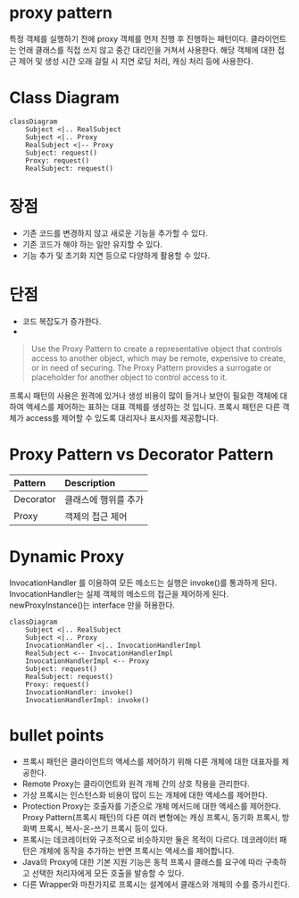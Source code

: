 # proxy pattern

특정 객체를 실행하기 전에 proxy 객체를 먼저 진행 후 진행하는 패턴이다.
클라이언트는 언래 클래스를 직접 쓰지 않고 중간 대리인을 거쳐서 사용한다.
해당 객체에 대한 접근 제어 및 생성 시간 오래 걸릴 시 지연 로딩 처리, 캐싱 처리 등에 사용한다.

# Class Diagram

```mermaid
classDiagram
    Subject <|.. RealSubject
    Subject <|.. Proxy
    RealSubject <|-- Proxy
    Subject: request()
    Proxy: request()
    RealSubject: request()
```

# 장점

- 기존 코드를 변경하지 않고 새로운 기능을 추가할 수 있다.
- 기존 코드가 해야 하는 일만 유지할 수 있다.
- 기능 추가 및 초기화 지연 등으로 다양하게 활용할 수 있다.

# 단점

- 코드 복잡도가 증가한다.
-

> Use the Proxy Pattern to create a representative object that controls access to another object, which may be remote,
> expensive to create, or in need of securing.
> The Proxy Pattern provides a surrogate or placeholder for another object to control access to it.

프록시 패턴의 사용은 원격에 있거나 생성 비용이 많이 들거나 보안이 필요한 객체에 대하여 액세스를 제어하는 표하는 대표 객체를 생성하는 것 입니다.
프록시 패턴은 다른 객체가 access를 제어할 수 있도록 대리자나 표시자를 제공합니다.

# Proxy Pattern vs Decorator Pattern

| Pattern   | Description |
|:----------|:------------|
| Decorator | 클래스에 행위를 추가 |
| Proxy     | 객제의 접근 제어   |

# Dynamic Proxy

InvocationHandler 를 이용하여 모든 메소드는 실행은 invoke()를 통과하게 된다.
InvocationHandler는 실제 객체의 메소드의 접근을 제어하게 된다.
newProxyInstance()는 interface 만을 허용한다.

```mermaid
classDiagram
    Subject <|.. RealSubject
    Subject <|.. Proxy
    InvocationHandler <|.. InvocationHandlerImpl
    RealSubject <-- InvocationHandlerImpl
    InvocationHandlerImpl <-- Proxy
    Subject: request()
    RealSubject: request()
    Proxy: request()
    InvocationHandler: invoke()
    InvocationHandlerImpl: invoke()
```

# bullet points

- 프록시 패턴은 클라이언트의 액세스를 제어하기 위해 다른 개체에 대한 대표자를 제공한다.
- Remote Proxy는 클라이언트와 원격 개체 간의 상호 작용을 관리한다.
- 가상 프록시는 인스턴스화 비용이 많이 드는 개체에 대한 액세스를 제어한다.
- Protection Proxy는 호출자를 기준으로 개체 메서드에 대한 액세스를 제어한다. Proxy Pattern(프록시 패턴)의 다른 여러 변형에는 캐싱 프록시, 동기화 프록시, 방화벽 프록시, 복사-온-쓰기
  프록시 등이 있다.
- 프록시는 데코레이터와 구조적으로 비슷하지만 둘은 목적이 다르다. 데코레이터 패턴은 개체에 동작을 추가하는 반면 프록시는 액세스를 제어합니다.
- Java의 Proxy에 대한 기본 지원 기능은 동적 프록시 클래스를 요구에 따라 구축하고 선택한 처리자에게 모든 호출을 발송할 수 있다.
- 다른 Wrapper와 마찬가지로 프록시는 설계에서 클래스와 개체의 수를 증가시킨다.
